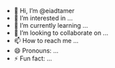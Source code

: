 - 👋 Hi, I’m @eiadtamer
- 👀 I’m interested in ...
- 🌱 I’m currently learning ...
- 💞️ I’m looking to collaborate on ...
- 📫 How to reach me ...
- 😄 Pronouns: ...
- ⚡ Fun fact: ...

<!---
eiadtamer/eiadtamer is a ✨ special ✨ repository because its `README.md` (this file) appears on your GitHub profile.
You can click the Preview link to take a look at your changes.
--->
